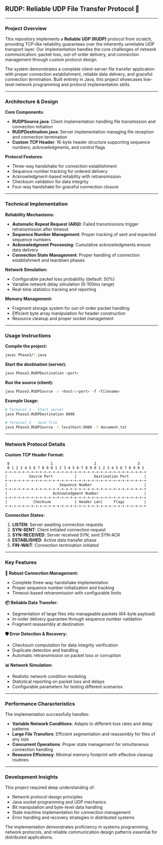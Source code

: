 ## RUDP: Reliable UDP File Transfer Protocol 📡

---

### Project Overview
This repository implements a **Reliable UDP (RUDP)** protocol from scratch, providing TCP-like reliability guarantees over the inherently unreliable UDP transport layer. Our implementation handles the core challenges of network communication: packet loss, out-of-order delivery, and connection management through custom protocol design.

The system demonstrates a complete client-server file transfer application with proper connection establishment, reliable data delivery, and graceful connection termination. Built entirely in Java, this project showcases low-level network programming and protocol implementation skills.

---

### Architecture & Design

**Core Components:**
- **RUDPSource.java**: Client implementation handling file transmission and connection initiation
- **RUDPDestination.java**: Server implementation managing file reception and connection termination  
- **Custom TCP Header**: 16-byte header structure supporting sequence numbers, acknowledgments, and control flags

**Protocol Features:**
- Three-way handshake for connection establishment
- Sequence number tracking for ordered delivery
- Acknowledgment-based reliability with retransmission
- Checksum validation for data integrity
- Four-way handshake for graceful connection closure

---

### Technical Implementation

**Reliability Mechanisms:**
- **Automatic Repeat Request (ARQ)**: Failed transmissions trigger retransmission after timeout
- **Sequence Number Management**: Proper tracking of sent and expected sequence numbers
- **Acknowledgment Processing**: Cumulative acknowledgments ensure data delivery
- **Connection State Management**: Proper handling of connection establishment and teardown phases

**Network Simulation:**
- Configurable packet loss probability (default: 50%)
- Variable network delay simulation (0-100ms range)
- Real-time statistics tracking and reporting

**Memory Management:**
- Fragment storage system for out-of-order packet handling  
- Efficient byte array manipulation for header construction
- Resource cleanup and proper socket management

---

### Usage Instructions

**Compile the project:**
```bash
javac Phase3/*.java
```

**Start the destination (server):**
```bash
java Phase3.RUDPDestination <port>
```

**Run the source (client):**
```bash
java Phase3.RUDPSource -r <host>:<port> -f <filename>
```

**Example Usage:**
```bash
# Terminal 1 - Start server
java Phase3.RUDPDestination 8080

# Terminal 2 - Send file
java Phase3.RUDPSource -r localhost:8080 -f document.txt
```

---

### Network Protocol Details

**Custom TCP Header Format:**
```
 0                   1                   2                   3
 0 1 2 3 4 5 6 7 8 9 0 1 2 3 4 5 6 7 8 9 0 1 2 3 4 5 6 7 8 9 0 1
+-+-+-+-+-+-+-+-+-+-+-+-+-+-+-+-+-+-+-+-+-+-+-+-+-+-+-+-+-+-+-+-+
|          Source Port          |        Destination Port       |
+-+-+-+-+-+-+-+-+-+-+-+-+-+-+-+-+-+-+-+-+-+-+-+-+-+-+-+-+-+-+-+-+
|                        Sequence Number                        |
+-+-+-+-+-+-+-+-+-+-+-+-+-+-+-+-+-+-+-+-+-+-+-+-+-+-+-+-+-+-+-+-+
|                     Acknowledgment Number                     |
+-+-+-+-+-+-+-+-+-+-+-+-+-+-+-+-+-+-+-+-+-+-+-+-+-+-+-+-+-+-+-+-+
|            Checksum           | Header Len|     Flags         |
+-+-+-+-+-+-+-+-+-+-+-+-+-+-+-+-+-+-+-+-+-+-+-+-+-+-+-+-+-+-+-+-+
```

**Connection States:**
1. **LISTEN**: Server awaiting connection requests
2. **SYN-SENT**: Client initiated connection request  
3. **SYN-RECEIVED**: Server received SYN, sent SYN-ACK
4. **ESTABLISHED**: Active data transfer phase
5. **FIN-WAIT**: Connection termination initiated

---

### Key Features

**🔄 Robust Connection Management:**
- Complete three-way handshake implementation
- Proper sequence number initialization and tracking
- Timeout-based retransmission with configurable limits

**📦 Reliable Data Transfer:**
- Segmentation of large files into manageable packets (64-byte payload)
- In-order delivery guarantee through sequence number validation
- Fragment reassembly at destination

**🛡️ Error Detection & Recovery:**
- Checksum computation for data integrity verification
- Duplicate detection and handling
- Automatic retransmission on packet loss or corruption

**📊 Network Simulation:**
- Realistic network condition modeling
- Statistical reporting on packet loss and delays
- Configurable parameters for testing different scenarios

---

### Performance Characteristics

The implementation successfully handles:
- **Variable Network Conditions**: Adapts to different loss rates and delay patterns
- **Large File Transfers**: Efficient segmentation and reassembly for files of any size
- **Concurrent Operations**: Proper state management for simultaneous connection handling
- **Resource Efficiency**: Minimal memory footprint with effective cleanup routines

---

### Development Insights

This project required deep understanding of:
- Network protocol design principles
- Java socket programming and UDP mechanics  
- Bit manipulation and byte-level data handling
- State machine implementation for connection management
- Error handling and recovery strategies in distributed systems

The implementation demonstrates proficiency in systems programming, network protocols, and reliable communication design patterns essential for distributed applications.
